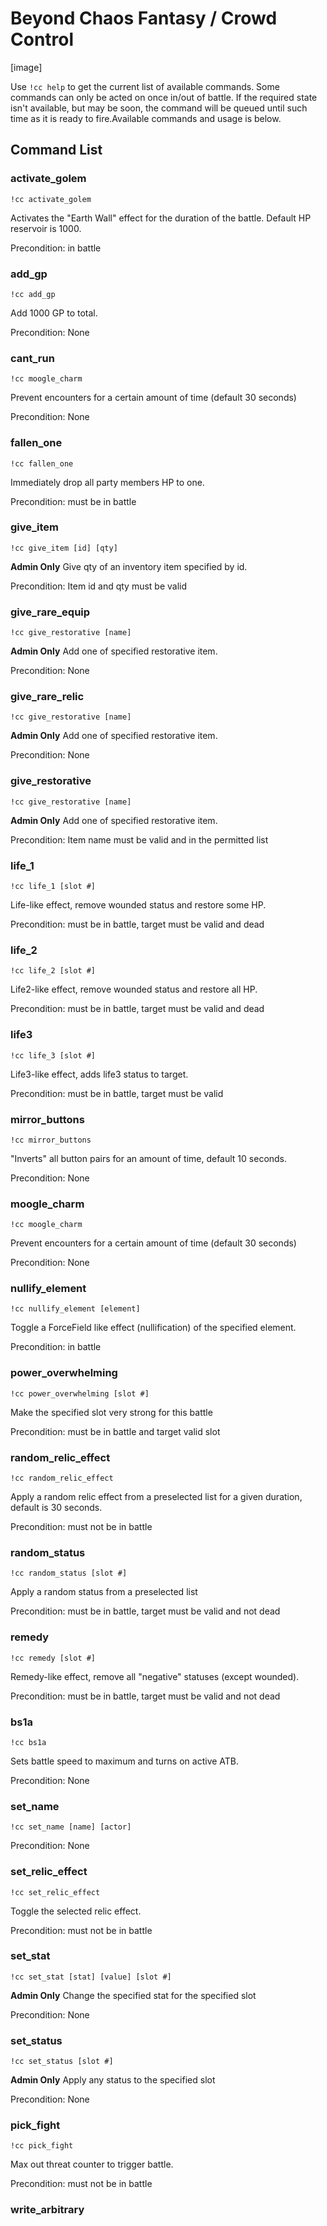 # Beyond Chaos Fantasy / Crowd Control
[image]


Use `!cc help` to get the current list of available commands. Some commands can only be acted on once in/out of battle. If the required state isn't available, but may be soon, the command will be queued until such time as it is ready to fire.Available commands and usage is below.
## Command List
### activate_golem

`!cc activate_golem`

Activates the "Earth Wall" effect for the duration of the battle. Default HP reservoir is 1000.

Precondition: in battle

### add_gp

`!cc add_gp`

Add 1000 GP to total.

Precondition: None

### cant_run

`!cc moogle_charm`

Prevent encounters for a certain amount of time (default 30 seconds)

Precondition: None

### fallen_one

`!cc fallen_one`

Immediately drop all party members HP to one.

Precondition: must be in battle

### give_item

`!cc give_item [id] [qty]`

__Admin Only__ Give qty of an inventory item specified by id.

Precondition: Item id and qty must be valid

### give_rare_equip

`!cc give_restorative [name]`

__Admin Only__ Add one of specified restorative item.

Precondition: None

### give_rare_relic

`!cc give_restorative [name]`

__Admin Only__ Add one of specified restorative item.

Precondition: None

### give_restorative

`!cc give_restorative [name]`

__Admin Only__ Add one of specified restorative item.

Precondition: Item name must be valid and in the permitted list

### life_1

`!cc life_1 [slot #]`

Life-like effect, remove wounded status and restore some HP.

Precondition: must be in battle, target must be valid and dead

### life_2

`!cc life_2 [slot #]`

Life2-like effect, remove wounded status and restore all HP.

Precondition: must be in battle, target must be valid and dead

### life3

`!cc life_3 [slot #]`

Life3-like effect, adds life3 status to target.

Precondition: must be in battle, target must be valid

### mirror_buttons

`!cc mirror_buttons`

"Inverts" all button pairs for an amount of time, default 10 seconds.

Precondition: None

### moogle_charm

`!cc moogle_charm`

Prevent encounters for a certain amount of time (default 30 seconds)

Precondition: None

### nullify_element

`!cc nullify_element [element]`

Toggle a ForceField like effect (nullification) of the specified element.

Precondition: in battle

### power_overwhelming

`!cc power_overwhelming [slot #]`

Make the specified slot very strong for this battle

Precondition: must be in battle and target valid slot

### random_relic_effect

`!cc random_relic_effect`

Apply a random relic effect from a preselected list for a given duration, default is 30 seconds.

Precondition: must not be in battle

### random_status

`!cc random_status [slot #]`

Apply a random status from a preselected list

Precondition: must be in battle, target must be valid and not dead

### remedy

`!cc remedy [slot #]`

Remedy-like effect, remove all "negative" statuses (except wounded).

Precondition: must be in battle, target must be valid and not dead

### bs1a

`!cc bs1a`

Sets battle speed to maximum and turns on active ATB.

Precondition: None

### set_name

`!cc set_name [name] [actor]`


Precondition: None

### set_relic_effect

`!cc set_relic_effect`

Toggle the selected relic effect.

Precondition: must not be in battle

### set_stat

`!cc set_stat [stat] [value] [slot #]`

__Admin Only__ Change the specified stat for the specified slot

Precondition: None

### set_status

`!cc set_status [slot #]`

__Admin Only__ Apply any status to the specified slot

Precondition: None

### pick_fight

`!cc pick_fight`

Max out threat counter to trigger battle.

Precondition: must not be in battle

### write_arbitrary

